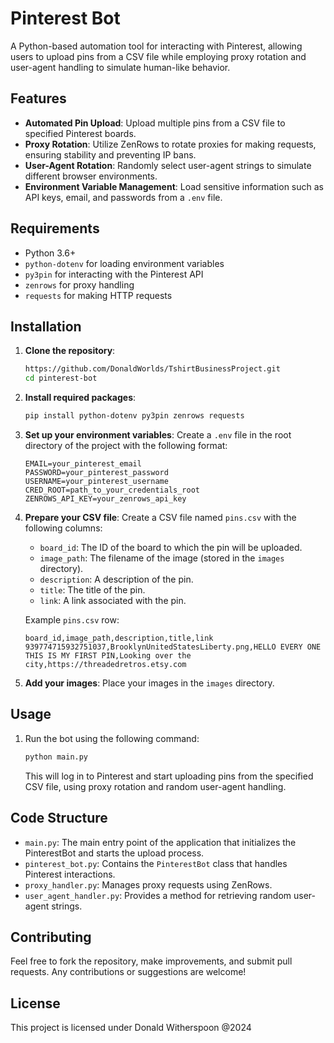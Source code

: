 # Pinterest Bot

A Python-based automation tool for interacting with Pinterest, allowing users to upload pins from a CSV file while employing proxy rotation and user-agent handling to simulate human-like behavior.

## Features

- **Automated Pin Upload**: Upload multiple pins from a CSV file to specified Pinterest boards.
- **Proxy Rotation**: Utilize ZenRows to rotate proxies for making requests, ensuring stability and preventing IP bans.
- **User-Agent Rotation**: Randomly select user-agent strings to simulate different browser environments.
- **Environment Variable Management**: Load sensitive information such as API keys, email, and passwords from a `.env` file.

## Requirements

- Python 3.6+
- `python-dotenv` for loading environment variables
- `py3pin` for interacting with the Pinterest API
- `zenrows` for proxy handling
- `requests` for making HTTP requests

## Installation

1. **Clone the repository**:

   ```bash
   https://github.com/DonaldWorlds/TshirtBusinessProject.git
   cd pinterest-bot
   ```

2. **Install required packages**:

   ```bash
   pip install python-dotenv py3pin zenrows requests
   ```

3. **Set up your environment variables**: Create a `.env` file in the root directory of the project with the following format:

   ```plaintext
   EMAIL=your_pinterest_email
   PASSWORD=your_pinterest_password
   USERNAME=your_pinterest_username
   CRED_ROOT=path_to_your_credentials_root
   ZENROWS_API_KEY=your_zenrows_api_key
   ```

4. **Prepare your CSV file**: Create a CSV file named `pins.csv` with the following columns:
   - `board_id`: The ID of the board to which the pin will be uploaded.
   - `image_path`: The filename of the image (stored in the `images` directory).
   - `description`: A description of the pin.
   - `title`: The title of the pin.
   - `link`: A link associated with the pin.

   Example `pins.csv` row:
   ```csv
   board_id,image_path,description,title,link
   939774715932751037,BrooklynUnitedStatesLiberty.png,HELLO EVERY ONE THIS IS MY FIRST PIN,Looking over the city,https://threadedretros.etsy.com
   ```

5. **Add your images**: Place your images in the `images` directory.

## Usage

1. Run the bot using the following command:

   ```bash
   python main.py
   ```

   This will log in to Pinterest and start uploading pins from the specified CSV file, using proxy rotation and random user-agent handling.

## Code Structure

- `main.py`: The main entry point of the application that initializes the PinterestBot and starts the upload process.
- `pinterest_bot.py`: Contains the `PinterestBot` class that handles Pinterest interactions.
- `proxy_handler.py`: Manages proxy requests using ZenRows.
- `user_agent_handler.py`: Provides a method for retrieving random user-agent strings.

## Contributing

Feel free to fork the repository, make improvements, and submit pull requests. Any contributions or suggestions are welcome!

## License

This project is licensed under Donald Witherspoon @2024
```

